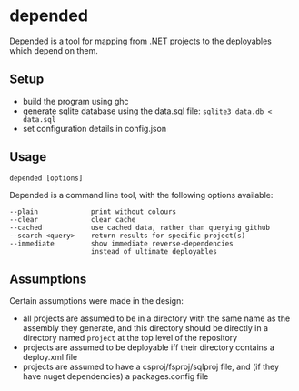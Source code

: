 # depended

Depended is a tool for mapping from .NET projects to the deployables which depend on them.

## Setup

* build the program using ghc
* generate sqlite database using the data.sql file: `sqlite3 data.db < data.sql`
* set configuration details in config.json

## Usage

`depended [options]`

Depended is a command line tool, with the following options available:

```
--plain             print without colours
--clear             clear cache
--cached            use cached data, rather than querying github
--search <query>    return results for specific project(s)
--immediate         show immediate reverse-dependencies
                    instead of ultimate deployables
```

## Assumptions

Certain assumptions were made in the design:
* all projects are assumed to be in a directory with the same name as the assembly they generate, and this directory should be directly in a directory named `project` at the top level of the repository
* projects are assumed to be deployable iff their directory contains a deploy.xml file
* projects are assumed to have a csproj/fsproj/sqlproj file, and (if they have nuget dependencies) a packages.config file
